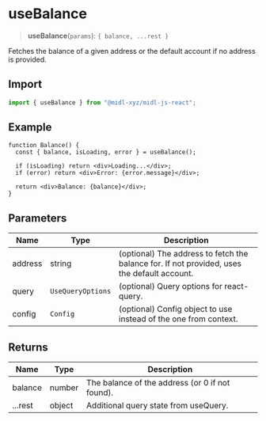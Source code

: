 # useBalance

> **useBalance**(`params`): `{ balance, ...rest }`

Fetches the balance of a given address or the default account if no address is provided.

## Import

```ts
import { useBalance } from "@midl-xyz/midl-js-react";
```

## Example

```tsx
function Balance() {
  const { balance, isLoading, error } = useBalance();

  if (isLoading) return <div>Loading...</div>;
  if (error) return <div>Error: {error.message}</div>;

  return <div>Balance: {balance}</div>;
}
```

## Parameters

| Name    | Type              | Description                                                                                 |
| ------- | ----------------- | ------------------------------------------------------------------------------------------- |
| address | string            | (optional) The address to fetch the balance for. If not provided, uses the default account. |
| query   | `UseQueryOptions` | (optional) Query options for react-query.                                                   |
| config  | `Config`          | (optional) Config object to use instead of the one from context.                            |

## Returns

| Name    | Type   | Description                                     |
| ------- | ------ | ----------------------------------------------- |
| balance | number | The balance of the address (or 0 if not found). |
| ...rest | object | Additional query state from useQuery.           |
